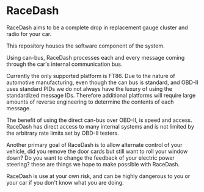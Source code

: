 # RaceDash

RaceDash aims to be a complete drop in replacement gauge cluster and radio for your car.

This repository houses the software component of the system.

Using can-bus, RaceDash processes each and every message coming through the car's internal communication bus.

Currently the only supported platform is FT86. Due to the nature of automotive manufacturing, even though the can bus is standard, and OBD-II uses standard PIDs 
we do not always have the luxury of using the standardized message IDs. Therefore additional platforms will require large amounts of reverse engineering to determine 
the contents of each message.

The benefit of using the direct can-bus over OBD-II, is speed and access. RaceDash has direct access to many internal systems and is not limited by the arbitrary rate limits 
set by OBD-II testers.

Another primary goal of RaceDash is to allow alternate control of your vehicle, did you remove the door cards but still want to roll your window down?
Do you want to change the feedback of your electric power steering? these are things we hope to make possible with RaceDash.

RaceDash is use at your own risk, and can be highly dangerous to you or your car if you don't know what you are doing.
